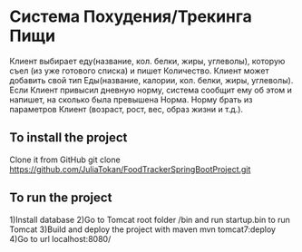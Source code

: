 # Система Похудения/Трекинга Пищи
Клиент выбирает еду(название, кол. белки, жиры, углеволы), которую съел (из уже готового списка) и пишет Количество. Клиент может добавить свой тип Еды(название, калории, кол. белки, жиры, углеволы). Если Клиент привысил дневную норму, система сообщит ему об этом и напишет, на сколько была превышена Норма. Норму брать из параметров Клиент (возраст, рост, вес, образ жизни и т.д.). 
## To install the project
Clone it from GitHub git clone https://github.com/JuliaTokan/FoodTrackerSpringBootProject.git
## To run the project
1)Install database 2)Go to Tomcat root folder /bin and run startup.bin to run Tomcat 3)Build and deploy the project with maven mvn tomcat7:deploy 4)Go to url localhost:8080/
